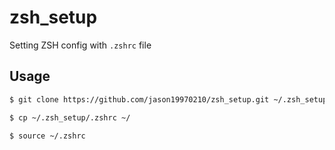 # zsh_setup
Setting ZSH config with `.zshrc` file


## Usage
```sh
$ git clone https://github.com/jason19970210/zsh_setup.git ~/.zsh_setup

$ cp ~/.zsh_setup/.zshrc ~/

$ source ~/.zshrc
```
